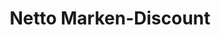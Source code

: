 ---
title: "Netto Marken-Discount"
url: /ratingen/netto-marken-discount-duisburger-strasse/
shop: Supermarkt
---